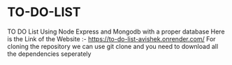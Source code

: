 # TO-DO-LIST
TO DO List Using Node Express and Mongodb with a proper database
Here is the Link of the Website :- https://to-do-list-avishek.onrender.com/
For cloning the repository we can use git clone and you need to download all the dependencies seperately
